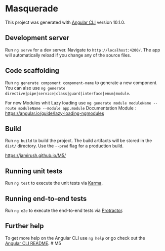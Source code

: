 # Masquerade

This project was generated with [Angular CLI](https://github.com/angular/angular-cli) version 10.1.0.

## Development server

Run `ng serve` for a dev server. Navigate to `http://localhost:4200/`. The app will automatically reload if you change any of the source files.

## Code scaffolding

Run `ng generate component component-name` to generate a new component. You can also use `ng generate directive|pipe|service|class|guard|interface|enum|module`.

For new Modules whit Lazy loading use `ng generate module moduleName --route moduleName --module app.module` 
Documentation Module : https://angular.io/guide/lazy-loading-ngmodules


## Build

Run `ng build` to build the project. The build artifacts will be stored in the `dist/` directory. Use the `--prod` flag for a production build.

https://jamirush.github.io/M5/

## Running unit tests

Run `ng test` to execute the unit tests via [Karma](https://karma-runner.github.io).

## Running end-to-end tests

Run `ng e2e` to execute the end-to-end tests via [Protractor](http://www.protractortest.org/).

## Further help

To get more help on the Angular CLI use `ng help` or go check out the [Angular CLI README](https://github.com/angular/angular-cli/blob/master/README.md).
#   M 5  
 